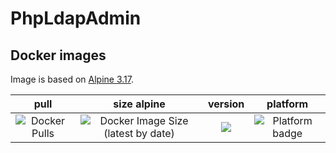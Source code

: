 # PhpLdapAdmin

## Docker images

Image is based on [Alpine 3.17](https://hub.docker.com/repository/docker/johann8/phpldapadmin/general).

| pull | size alpine | version | platform |
|:---------------------------------:|:--------------------------------:|:----------------------------------:|:--------------------------------:|
| ![Docker Pulls](https://img.shields.io/docker/pulls/johann8/phpldapadmin?style=flat-square) | ![Docker Image Size (latest by date)](https://img.shields.io/docker/image-size/johann8/phpldapadmin/latest) | [![](https://img.shields.io/docker/v/johann8/phpldapadmin?sort=date)](https://hub.docker.com/r/johann8/phpldapadmin/tags "Version badge") | ![](https://img.shields.io/badge/platform-amd64-blue "Platform badge") |


